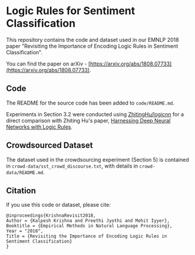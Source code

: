 # Logic Rules for Sentiment Classification

This repository contains the code and dataset used in our EMNLP 2018 paper "Revisiting the Importance of Encoding Logic Rules in Sentiment Classification".

You can find the paper on arXiv - [https://arxiv.org/abs/1808.07733](https://arxiv.org/abs/1808.07733).

## Code

The README for the source code has been added to `code/README.md`.

Experiments in Section 3.2 were conducted using [ZhitingHu/logicnn](https://github.com/ZhitingHu/logicnn/) for a direct comparison with Zhiting Hu's paper, [Harnessing Deep Neural Networks with Logic Rules](https://arxiv.org/abs/1603.06318).

## Crowdsourced Dataset

The dataset used in the crowdsourcing experiment (Section 5) is contained in `crowd-data/sst_crowd_discourse.txt`, with details in `crowd-data/README.md`.

## Citation

If you use this code or dataset, please cite:

````
@inproceedings{KrishnaRevisit2018,
Author = {Kalpesh Krishna and Preethi Jyothi and Mohit Iyyer},
Booktitle = {Empirical Methods in Natural Language Processing},
Year = "2018",
Title = {Revisiting the Importance of Encoding Logic Rules in Sentiment Classification}
}
````
